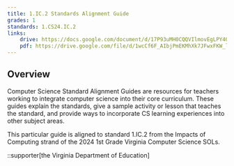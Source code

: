 ```yaml
---
title: 1.IC.2 Standards Alignment Guide
grades: 1
standards: 1.CS24.IC.2
links:
    drive: https://docs.google.com/document/d/17P93uMH0CQQVIlmovEgLPY4QXkj8tjbY2srGbvzC4KM/edit?usp=drive_link
    pdf: https://drive.google.com/file/d/1wcCf6F_AIbjPmEKMhXk7JFwxFKW_ljmj/view?usp=drive_link
---
```


## Overview

Computer Science Standard Alignment Guides are resources for teachers working to integrate computer science into their core curriculum. These guides explain the standards, give a sample activity or lesson that teaches the standard, and provide ways to incorporate CS learning experiences into other subject areas. 

This particular guide is aligned to standard 1.IC.2 from the Impacts of Computing strand of the 2024 1st Grade Virginia Computer Science SOLs.

::supporter[the Virginia Department of Education]